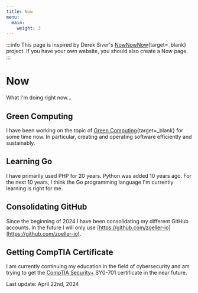 ```yaml
---
title: Now
menu:
  main:
    weight: 3
---
```


:::info
This page is inspired by Derek Siver's [NowNowNow](https://nownownow.com/about){target=_blank} project. If you have your own website, you 
should also create a Now page.
:::

# Now

What I'm doing right now...


## Green Computing

I have been working on the topic of [Green Computing](https://en.wikipedia.org/wiki/Green_computing){target=_blank} for 
some time now. In particular, creating and operating software efficiently and sustainably.


## Learning Go

I have primarily used PHP for 20 years. Python was added 10 years ago. For the next 10 years, I think the Go 
programming language I'm currently learning is right for me.


## Consolidating GitHub

Since the beginning of 2024 I have been consolidating my different GitHub accounts. In the future I will only use 
[https://github.com/zoeller-io](https://github.com/zoeller-io).


## Getting CompTIA Certificate

I am currently continuing my education in the field of cybersecurity and am trying to get the
[CompTIA Security+](https://www.comptia.org/certifications/security) SY0-701 certificate in the near future.


Last update: April 22nd, 2024

